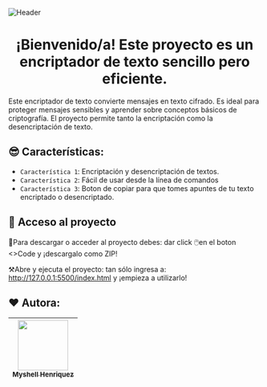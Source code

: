 ![Header](https://github.com/user-attachments/assets/4fac4f1e-75e2-412b-b5b7-ca8555f45f82)

<h1 align="center">¡Bienvenido/a! Este proyecto es un encriptador de texto sencillo pero eficiente. </h1>


Este encriptador de texto convierte mensajes en texto cifrado. Es ideal para proteger mensajes sensibles y aprender sobre conceptos básicos de criptografía. El proyecto permite tanto la encriptación como la desencriptación de texto.

## 😎 Características:

- `Característica 1`: Encriptación y desencriptación de textos.
- `Característica 2`: Fácil de usar desde la línea de comandos
- `Característica 3`: Boton de copiar para que tomes apuntes de tu texto encriptado o desencriptado.

## 🧐 Acceso al proyecto

📁Para descargar o acceder al proyecto debes: dar click 🖱️en el boton <>Code y ¡descargalo como ZIP!

⚒️Abre y ejecuta el proyecto: tan sólo ingresa a: http://127.0.0.1:5500/index.html y ¡empieza a utilizarlo!

## ❤️ Autora:

|[<img src="https://avatars.githubusercontent.com/u/178668803?s=96&v=4" width=100><br><sub>Myshell Henriquez</sub>](https://github.com/Myshellhg)
| :---: | 



  
  
